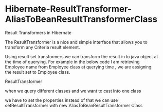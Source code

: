 # Hibernate-ResultTransformer-AliasToBeanResultTransformerClass
Result Transformers in Hibernate

The ResultTransformer is a nice and simple interface that allows you to transform any Criteria result element.

Using result set transformers we can transform the result in to java object at the time of querying. For example in the below code I am retrieving Employee name from Employee class at querying time , we are assigning the result set to Employee class.

ResultTransformer

when we query different classes and we want to cast into one class

we have to set the properties instead of that we can use setResultTransformer with new AliasToBeanResultTransformer Class
